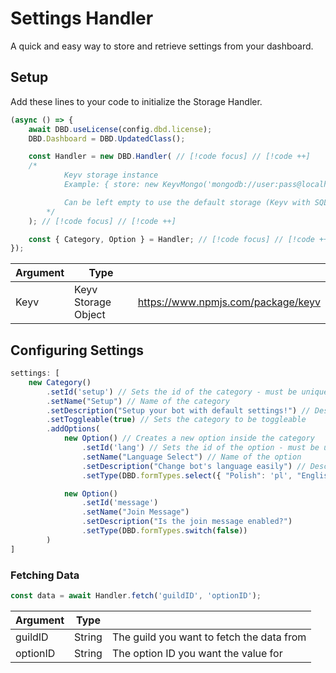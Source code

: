 # Settings Handler

A quick and easy way to store and retrieve settings from your dashboard.

## Setup
Add these lines to your code to initialize the Storage Handler.
```js
(async () => {
    await DBD.useLicense(config.dbd.license);
    DBD.Dashboard = DBD.UpdatedClass();

    const Handler = new DBD.Handler( // [!code focus] // [!code ++]
    /*
            Keyv storage instance
            Example: { store: new KeyvMongo('mongodb://user:pass@localhost:27017/dbname') }

            Can be left empty to use the default storage (Keyv with SQLite)
        */
    ); // [!code focus] // [!code ++]

    const { Category, Option } = Handler; // [!code focus] // [!code ++]
});
```
| Argument     | Type   |                                            |
|--------------|--------|--------------------------------------------|
| Keyv         | Keyv Storage Object | https://www.npmjs.com/package/keyv  |

## Configuring Settings
```js
settings: [
    new Category()
        .setId('setup') // Sets the id of the category - must be unique
        .setName("Setup") // Name of the category
        .setDescription("Setup your bot with default settings!") // Description of the category
        .setToggleable(true) // Sets the category to be toggleable
        .addOptions(
            new Option() // Creates a new option inside the category
                .setId('lang') // Sets the id of the option - must be unique
                .setName("Language Select") // Name of the option
                .setDescription("Change bot's language easily") // Description of the option
                .setType(DBD.formTypes.select({ "Polish": 'pl', "English": 'en', "French": 'fr' })), // The DBD form type function

            new Option()
                .setId('message')
                .setName("Join Message")
                .setDescription("Is the join message enabled?")
                .setType(DBD.formTypes.switch(false))
        )
]
```

### Fetching Data
```js
const data = await Handler.fetch('guildID', 'optionID');
```

| Argument     | Type   |                                            |
|--------------|--------|--------------------------------------------|
| guildID      | String | The guild you want to fetch the data from  |
| optionID     | String | The option ID you want the value for       |